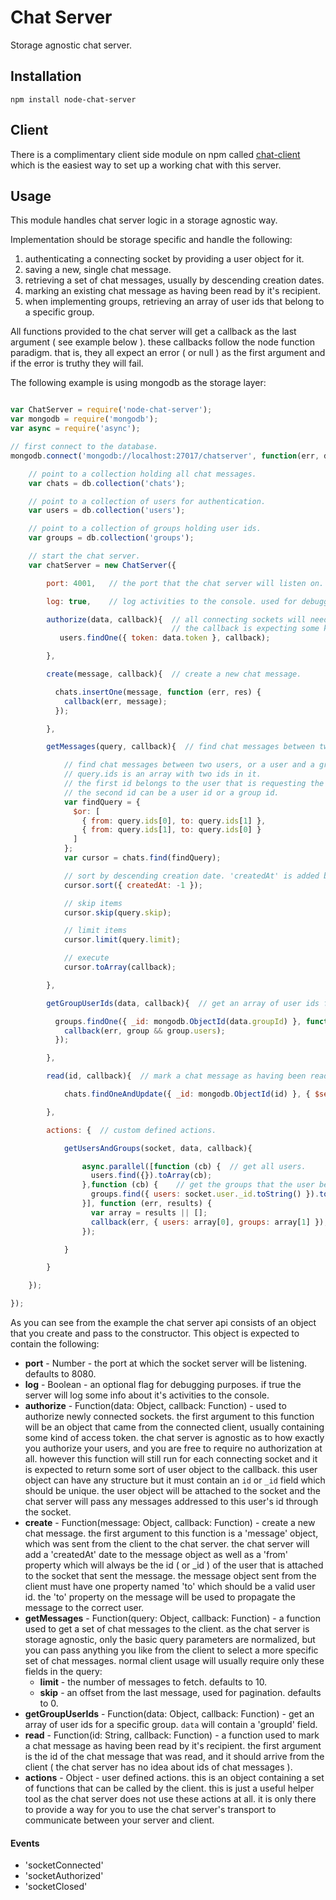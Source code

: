 # Chat Server

Storage agnostic chat server.

## Installation

```
npm install node-chat-server
```

## Client

There is a complimentary client side module on npm called <a href="https://github.com/ido-ofir/chat-client">chat-client</a> which is the easiest way to set up a working chat with this server.

## Usage

This module handles chat server logic in a storage agnostic way.

Implementation should be storage specific and handle the following:

 1. authenticating a connecting socket by providing a user object for it.
 2. saving a new, single chat message.
 3. retrieving a set of chat messages, usually by descending creation dates.
 4. marking an existing chat message as having been read by it's recipient.
 5. when implementing groups, retrieving an array of user ids that belong to a specific group.

All functions provided to the chat server will get a callback as the last argument ( see example below ). these callbacks follow the node function paradigm. that is, they all expect an error ( or null ) as the first argument and if the error is truthy they will fail.

The following example is using mongodb as the storage layer:

```js

var ChatServer = require('node-chat-server');
var mongodb = require('mongodb');
var async = require('async');

// first connect to the database.
mongodb.connect('mongodb://localhost:27017/chatserver', function(err, db) {

    // point to a collection holding all chat messages.
    var chats = db.collection('chats');

    // point to a collection of users for authentication.
    var users = db.collection('users');

    // point to a collection of groups holding user ids.
    var groups = db.collection('groups');

    // start the chat server.
    var chatServer = new ChatServer({

        port: 4001,   // the port that the chat server will listen on. defaults to 8080.

        log: true,    // log activities to the console. used for debugging purposes.

        authorize(data, callback){  // all connecting sockets will need to authorize before doing anything else.
                                    // the callback is expecting some kind of user object as the second argument.
           users.findOne({ token: data.token }, callback);

        },

        create(message, callback){  // create a new chat message.

          chats.insertOne(message, function (err, res) {
            callback(err, message);
          });

        },

        getMessages(query, callback){  // find chat messages between two users, or a user and a group.

            // find chat messages between two users, or a user and a group.
            // query.ids is an array with two ids in it.
            // the first id belongs to the user that is requesting the mesasges.ng
            // the second id can be a user id or a group id.
            var findQuery = {
              $or: [
                { from: query.ids[0], to: query.ids[1] },
                { from: query.ids[1], to: query.ids[0] }
              ]
            };
            var cursor = chats.find(findQuery);

            // sort by descending creation date. 'createdAt' is added by the chat server to every message.
            cursor.sort({ createdAt: -1 });

            // skip items
            cursor.skip(query.skip);

            // limit items
            cursor.limit(query.limit);

            // execute
            cursor.toArray(callback);

        },

        getGroupUserIds(data, callback){  // get an array of user ids for a specific group.

          groups.findOne({ _id: mongodb.ObjectId(data.groupId) }, function (err, group) {
            callback(err, group && group.users);
          });

        },

        read(id, callback){  // mark a chat message as having been read by the recipient.

            chats.findOneAndUpdate({ _id: mongodb.ObjectId(id) }, { $set: { read: true }}, {}, callback);

        },

        actions: {  // custom defined actions.

            getUsersAndGroups(socket, data, callback){

                async.parallel([function (cb) {  // get all users.
                  users.find({}).toArray(cb);
                },function (cb) {    // get the groups that the user belongs to.
                  groups.find({ users: socket.user._id.toString() }).toArray(cb);
                }], function (err, results) {
                  var array = results || [];
                  callback(err, { users: array[0], groups: array[1] });
                });

            }

        }

    });

});


```

As you can see from the example the chat server api consists of an object that you create and pass to the constructor.
This object is expected to contain the following:

* **port** - Number - the port at which the socket server will be listening. defaults to 8080.
* **log** - Boolean - an optional flag for debugging purposes. if true the server will log some info about it's activities to the console.
* **authorize** - Function(data: Object, callback: Function) - used to authorize newly connected sockets. the first argument to this function will be an object that came from the connected client, usually containing some kind of access token. the chat server is agnostic as to how exactly you authorize your users, and you are free to require no authorization at all. however this function will still run for each connecting socket and it is expected to return some sort of user object to the callback. this user object can have any structure but it must contain an `id` or `_id` field which should be unique. the user object will be attached to the socket and the chat server will pass any messages addressed to this user's id through the socket.
* **create** - Function(message: Object, callback: Function) - create a new chat message. the first argument to this function is a 'message' object, which was sent from the client to the chat server. the chat server will add a 'createdAt' date to the message object as well as a 'from' property which will always be the id ( or _id ) of the user that is attached to the socket that sent the message. the message object sent from the client must have one property named 'to' which should be a valid user id. the 'to' property on the message will be used to propagate the message to the correct user.
* **getMessages** - Function(query: Object, callback: Function) - a function used to get a set of chat messages to the client. as the chat server is storage agnostic, only the basic query parameters are normalized, but you can pass anything you like from the client to select a more specific set of chat messages. normal client usage will usually require only these fields in the query:
    * **limit** - the number of messages to fetch. defaults to 10.
    * **skip** - an offset from the last message, used for pagination. defaults to 0.
* **getGroupUserIds** - Function(data: Object, callback: Function) - get an array of user ids for a specific group. `data` will contain a 'groupId' field.
* **read** - Function(id: String, callback: Function) - a function used to mark a chat message as having been read by it's recipient. the first argument is the id of the chat message that was read, and it should arrive from the client ( the chat server has no idea about ids of chat messages ).
* **actions** - Object - user defined actions. this is an object containing a set of functions that can be called by the client. this is just a useful helper tool as the chat server does not use these actions at all. it is only there to provide a way for you to use the chat server's transport to communicate between your server and client.


#### Events

* 'socketConnected'
* 'socketAuthorized'
* 'socketClosed'
